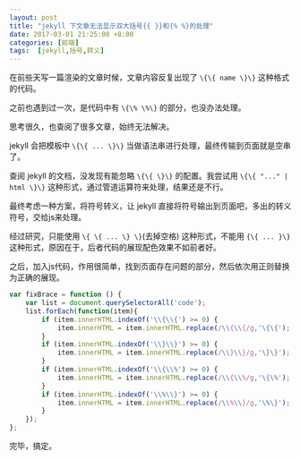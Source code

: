 ```yaml
---
layout: post
title: "jekyll 下文章无法显示双大括号{{ }}和{% %}的处理"
date: 2017-03-01 21:25:00 +8:00
categories: [前端]
tags:  [jekyll,括号,转义]
---
```


在前些天写一篇渲染的文章时候，文章内容反复出现了 `\{\{ name \}\}` 这种格式的代码。

之前也遇到过一次，是代码中有 `\{\% \%\}` 的部分，也没办法处理。

思考很久，也查阅了很多文章，始终无法解决。

jekyll 会把模板中 `\{\{ ... \}\}` 当做语法串进行处理，最终传输到页面就是空串了。

查阅 jekyll 的文档，没发现有能忽略 `\{\{ \}\}` 的配置。我尝试用 `\{\{ "..." | html \}\}` 这种形式，通过管道运算符来处理，结果还是不行。

最终考虑一种方案，将符号转义，让 jekyll 直接将符号输出到页面吧，多出的转义符号，交给js来处理。

经过研究，只能使用 `\{ \{ ... \} \}`(去掉空格) 这种形式，不能用 `{\{ ... }\}` 这种形式，原因在于，后者代码的展现配色效果不如前者好。

之后，加入js代码，作用很简单，找到页面存在问题的部分，然后依次用正则替换为正确的展现。

```js
var fixBrace = function () {
    var list = document.querySelectorAll('code');
    list.forEach(function(item){
        if (item.innerHTML.indexOf('\\{\\{') >= 0) {
            item.innerHTML = item.innerHTML.replace(/\\{\\{/g,'\{\{');
        } 
        if (item.innerHTML.indexOf('\\}\\}') >= 0) {
            item.innerHTML = item.innerHTML.replace(/\\}\\}/g,'\}\}');
        }
        if (item.innerHTML.indexOf('\\{\\%') >= 0) {
            item.innerHTML = item.innerHTML.replace(/\\{\\%/g,'\{\%');
        }
        if (item.innerHTML.indexOf('\\%\\}') >= 0) {
            item.innerHTML = item.innerHTML.replace(/\\%\\}/g,'\%\}');
        }
    });
};
```


完毕，搞定。